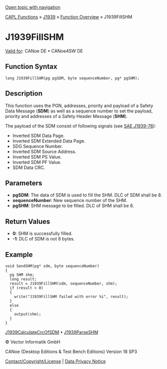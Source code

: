 [Open topic with navigation](../../../../../CANoeDEFamily.htm#Topics/CAPLFunctions/J1939/Functions/CAPLfunctionJ1939FillSHM.md)

[CAPL Functions](../../CAPLfunctions.md) » [J1939](../CAPLfunctionsJ1939StartPage.md) » [Function Overview](../CAPLfunctionsJ1939Overview.md) » J1939FillSHM

# J1939FillSHM

[Valid for](../../../Shared/FeatureAvailability.md):  CANoe DE • CANoe4SW DE

## Function Syntax

```plaintext
long J1939FillSHM(pg pgSDM, byte sequenceNumber, pg* pgSHM);
```

## Description

This function uses the PGN, addresses, priority and payload of a Safety Data Message (**SDM**) as well as a sequence number to set the payload, priority and addresses of a Safety Header Message (**SHM**).

The payload of the SDM consist of following signals (see [SAE J1939-76](../../../CANoeCANalyzer/J1939/j1939basics/j1939FunctionalSafety.md)):

- Inverted SDM Data Page.
- Inverted SDM Extended Data Page.
- SDG Sequence Number.
- Inverted SDM Source Address.
- Inverted SDM PS Value.
- Inverted SDM PF Value.
- SDM Data CRC.

## Parameters

- **pgSDM**: The data of SDM is used to fill the SHM. DLC of SDM shall be 8.
- **sequenceNumber**: New sequence number of the SHM.
- **pgSHM**: SHM message to be filled. DLC of SHM shall be 8.

## Return Values

- **0**: SHM is successfully filled.
- **-1**: DLC of SDM is not 8 bytes.

## Example

```plaintext
void SendSHM(pg* sdm, byte sequenceNumber)
{
  pg SHM shm;
  long result;
  result = J1939FillSHM(sdm, sequenceNumber, shm);
  if (result < 0)
  {
    write("J1939FillSHM failed with error %i", result);
  }
  else
  {
    output(shm);
  }
}
```

[J1939CalculateCrcOfSDM](CAPLfunctionJ1939CalculateCrcOfSDM.md) • [J1939ParseSHM](CAPLfunctionJ1939ParseSHM.md)

© Vector Informatik GmbH

CANoe (Desktop Editions & Test Bench Editions) Version 18 SP3

[Contact/Copyright/License](../../../Shared/ContactCopyrightLicense.md) | [Data Privacy Notice](https://www.vector.com/int/en/company/get-info/privacy-policy/)
